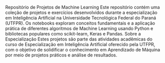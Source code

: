 Repositório de Projetos de Machine Learning
Este repositório contém uma coleção de projetos e exercícios desenvolvidos durante a especialização em Inteligência Artificial na Universidade Tecnológica Federal do Paraná (UTFPR). Os notebooks exploram conceitos fundamentais e a aplicação prática de diferentes algoritmos de Machine Learning usando Python e bibliotecas populares como scikit-learn, Keras e Pandas.
Sobre a Especialização
Estes projetos são parte das atividades acadêmicas do curso de Especialização em Inteligência Artificial oferecido pela UTFPR, com o objetivo de solidificar o conhecimento em Aprendizado de Máquina por meio de projetos práticos e análise de resultados.
